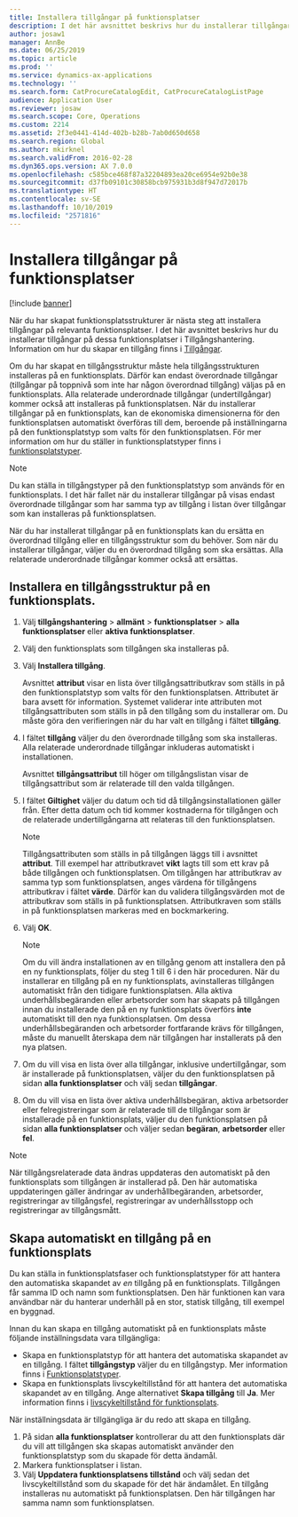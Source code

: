 ```yaml
---
title: Installera tillgångar på funktionsplatser
description: I det här avsnittet beskrivs hur du installerar tillgångar på en funktionsplats i Tillgångshantering.
author: josaw1
manager: AnnBe
ms.date: 06/25/2019
ms.topic: article
ms.prod: ''
ms.service: dynamics-ax-applications
ms.technology: ''
ms.search.form: CatProcureCatalogEdit, CatProcureCatalogListPage
audience: Application User
ms.reviewer: josaw
ms.search.scope: Core, Operations
ms.custom: 2214
ms.assetid: 2f3e0441-414d-402b-b28b-7ab0d650d658
ms.search.region: Global
ms.author: mkirknel
ms.search.validFrom: 2016-02-28
ms.dyn365.ops.version: AX 7.0.0
ms.openlocfilehash: c585bce468f87a32204893ea20ce6954e92b0e38
ms.sourcegitcommit: d37fb09101c30858bcb975931b3d8f947d72017b
ms.translationtype: HT
ms.contentlocale: sv-SE
ms.lasthandoff: 10/10/2019
ms.locfileid: "2571816"
---
```

# <a name="install-assets-on-functional-locations"></a>Installera tillgångar på funktionsplatser

[!include [banner](../../includes/banner.md)]

 

När du har skapat funktionsplatsstrukturer är nästa steg att installera tillgångar på relevanta funktionsplatser. I det här avsnittet beskrivs hur du installerar tillgångar på dessa funktionsplatser i Tillgångshantering. Information om hur du skapar en tillgång finns i [Tillgångar](../objects/introduction-to-objects.md).

Om du har skapat en tillgångsstruktur måste hela tillgångsstrukturen installeras på en funktionsplats. Därför kan endast överordnade tillgångar (tillgångar på toppnivå som inte har någon överordnad tillgång) väljas på en funktionsplats. Alla relaterade underordnade tillgångar (undertillgångar) kommer också att installeras på funktionsplatsen. När du installerar tillgångar på en funktionsplats, kan de ekonomiska dimensionerna för den funktionsplatsen automatiskt överföras till dem, beroende på inställningarna på den funktionsplatstyp som valts för den funktionsplatsen. För mer information om hur du ställer in funktionsplatstyper finns i [funktionsplatstyper](../setup-for-functional-locations/functional-location-types.md).

> [!NOTE]
> Du kan ställa in tillgångstyper på den funktionsplatstyp som används för en funktionsplats. I det här fallet när du installerar tillgångar på visas endast överordnade tillgångar som har samma typ av tillgång i listan över tillgångar som kan installeras på funktionsplatsen.

När du har installerat tillgångar på en funktionsplats kan du ersätta en överordnad tillgång eller en tillgångsstruktur som du behöver. Som när du installerar tillgångar, väljer du en överordnad tillgång som ska ersättas. Alla relaterade underordnade tillgångar kommer också att ersättas. 


## <a name="install-an-asset-structure-on-a-functional-location"></a>Installera en tillgångsstruktur på en funktionsplats.

1. Välj **tillgångshantering** \> **allmänt** \> **funktionsplatser** \> **alla funktionsplatser** eller **aktiva funktionsplatser**.
2. Välj den funktionsplats som tillgången ska installeras på.
3. Välj **Installera tillgång**.

    Avsnittet **attribut** visar en lista över tillgångsattributkrav som ställs in på den funktionsplatstyp som valts för den funktionsplatsen. Attributet är bara avsett för information. Systemet validerar inte attributen mot tillgångsattributen som ställs in på den tillgång som du installerar om. Du måste göra den verifieringen när du har valt en tillgång i fältet **tillgång**.

4. I fältet **tillgång** väljer du den överordnade tillgång som ska installeras. Alla relaterade underordnade tillgångar inkluderas automatiskt i installationen.

    Avsnittet **tillgångsattribut** till höger om tillgångslistan visar de tillgångsattribut som är relaterade till den valda tillgången.

5. I fältet **Giltighet** väljer du datum och tid då tillgångsinstallationen gäller från. Efter detta datum och tid kommer kostnaderna för tillgången och de relaterade undertillgångarna att relateras till den funktionsplatsen.

    > [!NOTE]
    > Tillgångsattributen som ställs in på tillgången läggs till i avsnittet **attribut**. Till exempel har attributkravet **vikt** lagts till som ett krav på både tillgången och funktionsplatsen. Om tillgången har attributkrav av samma typ som funktionsplatsen, anges värdena för tillgångens attributkrav i fältet **värde**. Därför kan du validera tillgångsvärden mot de attributkrav som ställs in på funktionsplatsen. Attributkraven som ställs in på funktionsplatsen markeras med en bockmarkering.

6. Välj **OK**.

    > [!NOTE]
    > Om du vill ändra installationen av en tillgång genom att installera den på en ny funktionsplats, följer du steg 1 till 6 i den här proceduren. När du installerar en tillgång på en ny funktionsplats, avinstalleras tillgången automatiskt från den tidigare funktionsplatsen. Alla aktiva underhållsbegäranden eller arbetsorder som har skapats på tillgången innan du installerade den på en ny funktionsplats överförs **inte** automatiskt till den nya funktionsplatsen. Om dessa underhållsbegäranden och arbetsorder fortfarande krävs för tillgången, måste du manuellt återskapa dem när tillgången har installerats på den nya platsen.

7. Om du vill visa en lista över alla tillgångar, inklusive undertillgångar, som är installerade på funktionsplatsen, väljer du den funktionsplatsen på sidan **alla funktionsplatser** och välj sedan **tillgångar**.
8. Om du vill visa en lista över aktiva underhållsbegäran, aktiva arbetsorder eller felregistreringar som är relaterade till de tillgångar som är installerade på en funktionsplats, väljer du den funktionsplatsen på sidan **alla funktionsplatser** och väljer sedan **begäran**, **arbetsorder** eller **fel**.

> [!NOTE]
> När tillgångsrelaterade data ändras uppdateras den automatiskt på den funktionsplats som tillgången är installerad på. Den här automatiska uppdateringen gäller ändringar av underhållbegäranden, arbetsorder, registreringar av tillgångsfel, registreringar av underhållsstopp och registreringar av tillgångsmått.

## <a name="automatically-create-one-asset-on-a-functional-location"></a>Skapa automatiskt en tillgång på en funktionsplats

Du kan ställa in funktionsplatsfaser och funktionsplatstyper för att hantera den automatiska skapandet av *en* tillgång på en funktionsplats. Tillgången får samma ID och namn som funktionsplatsen. Den här funktionen kan vara användbar när du hanterar underhåll på en stor, statisk tillgång, till exempel en byggnad.

Innan du kan skapa en tillgång automatiskt på en funktionsplats måste följande inställningsdata vara tillgängliga:

- Skapa en funktionsplatstyp för att hantera det automatiska skapandet av en tillgång. I fältet **tillgångstyp** väljer du en tillgångstyp. Mer information finns i [Funktionsplatstyper](../setup-for-functional-locations/functional-location-types.md).
- Skapa en funktionsplats livscykeltillstånd för att hantera det automatiska skapandet av en tillgång. Ange alternativet **Skapa tillgång** till **Ja**. Mer information finns i [livscykeltillstånd för funktionsplats](../setup-for-functional-locations/functional-location-stages.md).

När inställningsdata är tillgängliga är du redo att skapa en tillgång.

1. På sidan **alla funktionsplatser** kontrollerar du att den funktionsplats där du vill att tillgången ska skapas automatiskt använder den funktionsplatstyp som du skapade för detta ändamål.
2. Markera funktionsplatser i listan.
3. Välj **Uppdatera funktionsplatsens tillstånd** och välj sedan det livscykeltillstånd som du skapade för det här ändamålet. En tillgång installeras nu automatiskt på funktionsplatsen. Den här tillgången har samma namn som funktionsplatsen.

